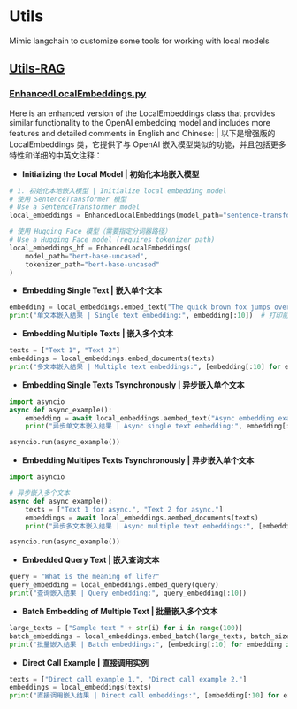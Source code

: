 # Utils

Mimic langchain to customize some tools for working with local models

## [Utils-RAG](./utils_rag/)

### [EnhancedLocalEmbeddings.py](./utils_rag/EnhancedLocalEmbeddings.py)

Here is an enhanced version of the LocalEmbeddings class that provides similar functionality to the OpenAI embedding model and includes more features and detailed comments in English and Chinese: | 以下是增强版的 LocalEmbeddings 类，它提供了与 OpenAI 嵌入模型类似的功能，并且包括更多特性和详细的中英文注释：

* **Initializing the Local Model | 初始化本地嵌入模型**

```python
# 1. 初始化本地嵌入模型 | Initialize local embedding model
# 使用 SentenceTransformer 模型
# Use a SentenceTransformer model
local_embeddings = EnhancedLocalEmbeddings(model_path="sentence-transformers/all-MiniLM-L6-v2")

# 使用 Hugging Face 模型（需要指定分词器路径）
# Use a Hugging Face model (requires tokenizer path)
local_embeddings_hf = EnhancedLocalEmbeddings(
    model_path="bert-base-uncased",
    tokenizer_path="bert-base-uncased"
)
```

* **Embedding Single Text | 嵌入单个文本**

```python
embedding = local_embeddings.embed_text("The quick brown fox jumps over the lazy dog.")
print("单文本嵌入结果 | Single text embedding:", embedding[:10])  # 打印前 10 个维度
```

* **Embedding Multiple Texts | 嵌入多个文本**

```python
texts = ["Text 1", "Text 2"]
embeddings = local_embeddings.embed_documents(texts)
print("多文本嵌入结果 | Multiple text embeddings:", [embedding[:10] for embedding in embeddings])
```

* **Embedding Single Texts Tsynchronously | 异步嵌入单个文本**

```python
import asyncio
async def async_example():
    embedding = await local_embeddings.aembed_text("Async embedding example.")
    print("异步单文本嵌入结果 | Async single text embedding:", embedding[:10])

asyncio.run(async_example())

```

* **Embedding Multipes Texts Tsynchronously | 异步嵌入单个文本**

```python
import asyncio

# 异步嵌入多个文本
async def async_example():
    texts = ["Text 1 for async.", "Text 2 for async."]
    embeddings = await local_embeddings.aembed_documents(texts)
    print("异步多文本嵌入结果 | Async multiple text embeddings:", [embedding[:10] for embedding in embeddings])

asyncio.run(async_example())

```

* **Embedded Query Text | 嵌入查询文本**

```python
query = "What is the meaning of life?"
query_embedding = local_embeddings.embed_query(query)
print("查询嵌入结果 | Query embedding:", query_embedding[:10])
```

* **Batch Embedding of Multiple Text | 批量嵌入多个文本**

```python
large_texts = ["Sample text " + str(i) for i in range(100)]
batch_embeddings = local_embeddings.embed_batch(large_texts, batch_size=16)
print("批量嵌入结果 | Batch embeddings:", [embedding[:10] for embedding in batch_embeddings[:3]])
```

* **Direct Call Example | 直接调用实例**

```python
texts = ["Direct call example 1.", "Direct call example 2."]
embeddings = local_embeddings(texts)
print("直接调用嵌入结果 | Direct call embeddings:", [embedding[:10] for embedding in embeddings])
```
